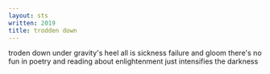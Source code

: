 ```yaml
---
layout: sts
written: 2019
title: trodden down
---
```


<div class="poem">
troden down  
under gravity's heel  
all is sickness  
failure and gloom  
there's no fun in poetry  
and reading  
about enlightenment  
just intensifies  
the darkness  
</div>

